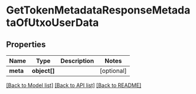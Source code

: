 # GetTokenMetadataResponseMetadataOfUtxoUserData

## Properties
Name | Type | Description | Notes
------------ | ------------- | ------------- | -------------
**meta** | **object[]** |  | [optional] 

[[Back to Model list]](../README.md#documentation-for-models) [[Back to API list]](../README.md#documentation-for-api-endpoints) [[Back to README]](../README.md)


